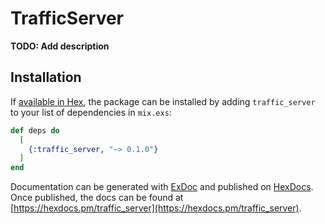 # TrafficServer

**TODO: Add description**

## Installation

If [available in Hex](https://hex.pm/docs/publish), the package can be installed
by adding `traffic_server` to your list of dependencies in `mix.exs`:

```elixir
def deps do
  [
    {:traffic_server, "~> 0.1.0"}
  ]
end
```

Documentation can be generated with [ExDoc](https://github.com/elixir-lang/ex_doc)
and published on [HexDocs](https://hexdocs.pm). Once published, the docs can
be found at [https://hexdocs.pm/traffic_server](https://hexdocs.pm/traffic_server).


